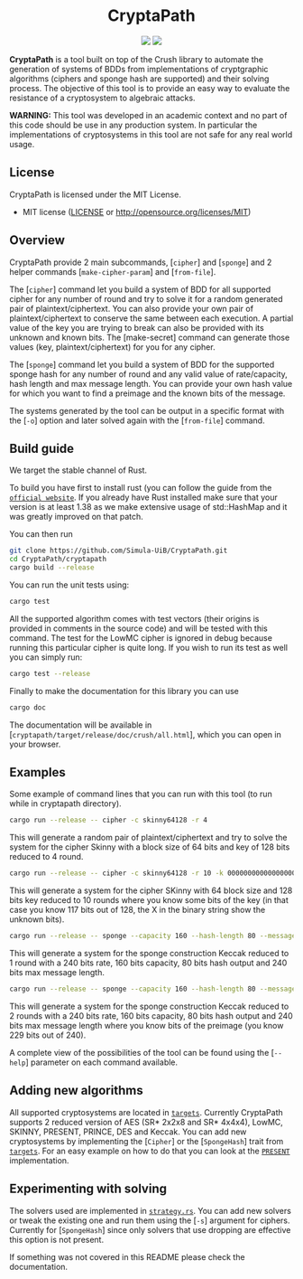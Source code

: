 <h1 align="center">CryptaPath</h1>

<p align="center">
    <a href="https://github.com/Simula-UiB/CryptaPath/blob/master/AUTHORS"><img src="https://img.shields.io/badge/authors-SimulaUIB-orange.svg"></a>
    <a href="https://github.com/Simula-UiB/CryptaPath/blob/master/LICENSE"><img src="https://img.shields.io/badge/license-MIT-blue.svg"></a>
</p>

__CryptaPath__ is a tool built on top of the Crush library to automate the generation of systems of BDDs from implementations of cryptgraphic algorithms (ciphers and sponge hash are supported) and their solving process. The objective of this tool is to provide an easy way to evaluate the resistance of a cryptosystem to algebraic attacks.

**WARNING:** This tool was developed in an academic context and no part of this code should be use in any production system. In particular the implementations of cryptosystems in this tool are not safe for any real world usage.

## License

CryptaPath is licensed under the MIT License.

* MIT license ([LICENSE](../LICENSE) or http://opensource.org/licenses/MIT)


## Overview

CryptaPath provide 2 main subcommands, [`cipher`] and [`sponge`] and 2 helper commands [`make-cipher-param`] and [`from-file`].

The [`cipher`] command let you build a system of BDD for all supported cipher for any number of round and try to solve it for a random generated pair of plaintext/ciphertext. You can also provide your own pair of plaintext/ciphertext to conserve the same between each execution. A partial value of the key you are trying to break can also be provided with its unknown and known bits. The [make-secret] command can generate those values (key, plaintext/ciphertext) for you for any cipher.

The [`sponge`] command let you build a system of BDD for the supported sponge hash for any number of round and any valid value of rate/capacity, hash length and max message length. You can provide your own hash value for which you want to find a preimage and the known bits of the message.

The systems generated by the tool can be output in a specific format with the [`-o`] option and later solved again with the [`from-file`] command.

## Build guide

We target the stable channel of Rust.

To build you have first to install rust (you can follow the guide from the [`official website`](https://www.rust-lang.org/tools/install).
If you already have Rust installed make sure that your version is at least 1.38 as we make extensive usage of std::HashMap and it was greatly improved on that patch.

You can then run 
```bash
git clone https://github.com/Simula-UiB/CryptaPath.git
cd CryptaPath/cryptapath
cargo build --release
```

You can run the unit tests using:

```bash
cargo test
``` 

All the supported algorithm comes with test vectors (their origins is provided in comments in the source code) and will be tested with this command.
The test for the LowMC cipher is ignored in debug because running this particular cipher is quite long. If you wish to run its test as well you can simply run:


```bash
cargo test --release
```

Finally to make the documentation for this library you can use

```bash
cargo doc
```

The documentation will be available in [`cryptapath/target/release/doc/crush/all.html`], which you can open in your browser.


## Examples

Some example of command lines that you can run with this tool (to run while in cryptapath directory).

```bash
cargo run --release -- cipher -c skinny64128 -r 4
```

This will generate a random pair of plaintext/ciphertext and try to solve the system for the cipher Skinny with a block size of 64 bits and key of 128 bits reduced to 4 round.

```bash
cargo run --release -- cipher -c skinny64128 -r 10 -k 0000000000000000000000000000000000000000000000000XXXX00001110X0X0100010101100010XXX0000000000000000000000000000000XX111010101010
```

This will generate a system for the cipher SKinny with 64 block size and 128 bits key reduced to 10 rounds where you know some bits of the key (in that case you know 117 bits out of 128, the X in the binary string show the unknown bits).

```bash
cargo run --release -- sponge --capacity 160 --hash-length 80 --message-length 240 --rate 240 --rounds 1 -s keccak
```

This will generate a system for the sponge construction Keccak reduced to 1 round with a 240 bits rate, 160 bits capacity, 80 bits hash output and 240 bits max message length.


```bash
cargo run --release -- sponge --capacity 160 --hash-length 80 --message-length 240 --rate 240 --rounds 2 -s keccak --partial-preimage XXXXXXX00000000000000000000000000000000000000000000000000000000000000000000000000000000000000000000000000000000000000000000000000000000000000000000000000000000000000000000000000000000000000000000000000000000000000000000000000000000000XXXX11
```

This will generate a system for the sponge construction Keccak reduced to 2 rounds with a 240 bits rate, 160 bits capacity, 80 bits hash output and 240 bits max message length where you know bits of the preimage (you know 229 bits out of 240).

A complete view of the possibilities of the tool can be found using the [`--help`] parameter on each command available.


## Adding new algorithms

All supported cryptosystems are located in [`targets`](cryptapath/src/targets). Currently CryptaPath supports 2 reduced version of AES (SR* 2x2x8 and SR* 4x4x4), LowMC, SKINNY, PRESENT, PRINCE, DES and Keccak. You can add new cryptosystems by implementing the [`Cipher`] or the [`SpongeHash`] trait from [`targets`](cryptapath/src/targets/mod.rs). For an easy example on how to do that you can look at the [`PRESENT`](cryptapath/src/targets/present80.rs) implementation.

## Experimenting with solving

The solvers used are implemented in [`strategy.rs`](cryptapath/src/strategy.rs). You can add new solvers or tweak the existing one and run them using the [`-s`] argument for ciphers. Currently for [`SpongeHash`] since only solvers that use dropping are effective this option is not present.


If something was not covered in this README please check the documentation.

